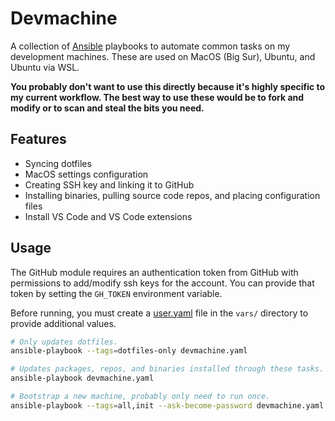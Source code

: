 # Devmachine

A collection of [Ansible](https://www.ansible.com) playbooks to automate common
tasks on my development machines. These are used on MacOS (Big Sur), Ubuntu, and
Ubuntu via WSL.

__You probably don't want to use this directly because it's highly specific to
my current workflow. The best way to use these would be to fork and modify or
to scan and steal the bits you need.__

## Features

* Syncing dotfiles
* MacOS settings configuration
* Creating SSH key and linking it to GitHub
* Installing binaries, pulling source code repos, and placing configuration files
* Install VS Code and VS Code extensions

## Usage

The GitHub module requires an authentication token from GitHub with permissions
to add/modify ssh keys for the account. You can provide that token by setting
the `GH_TOKEN` environment variable.

Before running, you must create a [user.yaml](vars/user_example.yaml) file in the
`vars/` directory to provide additional values.

```bash
# Only updates dotfiles.
ansible-playbook --tags=dotfiles-only devmachine.yaml

# Updates packages, repos, and binaries installed through these tasks.
ansible-playbook devmachine.yaml

# Bootstrap a new machine, probably only need to run once.
ansible-playbook --tags=all,init --ask-become-password devmachine.yaml
```
